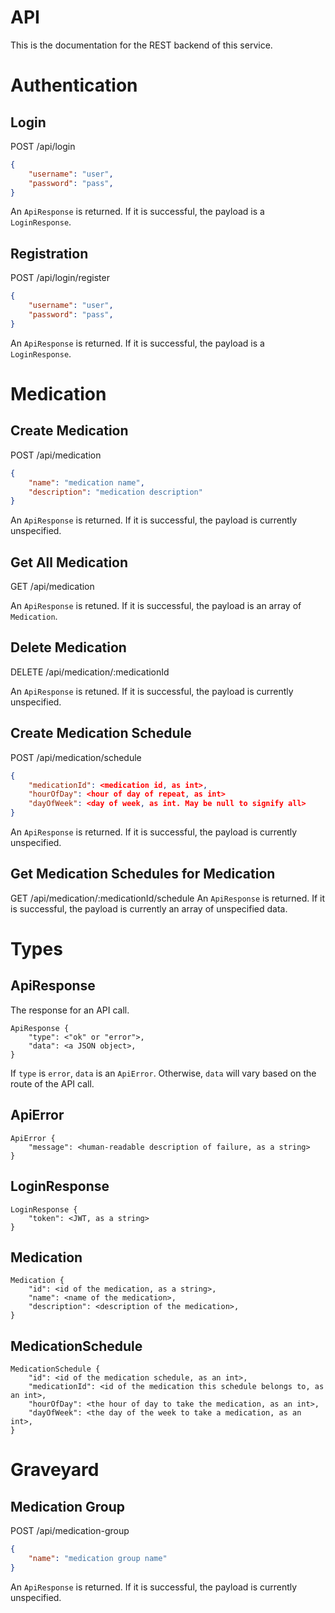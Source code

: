 # API
This is the documentation for the REST backend of this service.

# Authentication

## Login
POST /api/login
```json
{
    "username": "user",
    "password": "pass",
}
```

An `ApiResponse` is returned. 
If it is successful, the payload is a `LoginResponse`.

## Registration
POST /api/login/register
```json
{
    "username": "user",
    "password": "pass",
}
```
An `ApiResponse` is returned. 
If it is successful, the payload is a `LoginResponse`.

# Medication

## Create Medication
POST /api/medication
```json
{
    "name": "medication name",
    "description": "medication description"
}
```
An `ApiResponse` is returned. 
If it is successful, the payload is currently unspecified.

## Get All Medication
GET /api/medication

An `ApiResponse` is retuned.
If it is successful, the payload is an array of `Medication`.

## Delete Medication
DELETE /api/medication/:medicationId

An `ApiResponse` is retuned.
If it is successful, the payload is currently unspecified.

## Create Medication Schedule
POST /api/medication/schedule
```json
{
    "medicationId": <medication id, as int>,
    "hourOfDay": <hour of day of repeat, as int>
    "dayOfWeek": <day of week, as int. May be null to signify all>
}
```
An `ApiResponse` is returned. 
If it is successful, the payload is currently unspecified.

## Get Medication Schedules for Medication
GET /api/medication/:medicationId/schedule
An `ApiResponse` is returned. 
If it is successful, the payload is currently an array of unspecified data.

# Types

## ApiResponse
The response for an API call.

```
ApiResponse {
    "type": <"ok" or "error">,
    "data": <a JSON object>,
}
```

If `type` is `error`, `data` is an `ApiError`. 
Otherwise, `data` will vary based on the route of the API call.

## ApiError
```
ApiError {
    "message": <human-readable description of failure, as a string>
}
```

## LoginResponse
```
LoginResponse {
    "token": <JWT, as a string>
}
```

## Medication
```
Medication {
    "id": <id of the medication, as a string>,
    "name": <name of the medication>,
    "description": <description of the medication>,
}
```

## MedicationSchedule
```
MedicationSchedule {
    "id": <id of the medication schedule, as an int>,
    "medicationId": <id of the medication this schedule belongs to, as an int>,
    "hourOfDay": <the hour of day to take the medication, as an int>,
    "dayOfWeek": <the day of the week to take a medication, as an int>,
}
```

# Graveyard

## Medication Group
POST /api/medication-group
```json
{
    "name": "medication group name"
}
```
An `ApiResponse` is returned. 
If it is successful, the payload is currently unspecified.